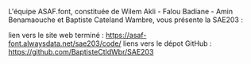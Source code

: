 L'équipe ASAF.font, constituée de Wilem Akli - Falou Badiane - Amin Benamaouche et Baptiste Cateland Wambre, vous présente la SAE203 :

lien vers le site web terminé : https://asaf-font.alwaysdata.net/sae203/code/
liens vers le dépot GitHub : https://github.com/BaptisteCtldWbr/SAE203